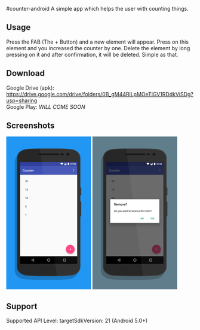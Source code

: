 #counter-android
A simple app which helps the user with counting things.

## Usage
Press the FAB (The + Button) and a new element will appear. Press on this element and you increased the counter by one. Delete the element by long pressing on it and after confirmation, it will be deleted. Simple as that.

## Download
Google Drive (apk): https://drive.google.com/drive/folders/0B_gM44RlLpMOeTlGV1RDdkViSDg?usp=sharing </br>
Google Play: *WILL COME SOON* </br>

## Screenshots
<img width="45%" src="screen1.png"></img>
<img width="45%" src="screen2.png"></img>

## Support
Supported API Level: targetSdkVersion: 21 (Android 5.0+)

